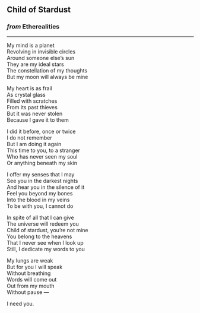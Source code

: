 
## Child of Stardust

### *from* **Etherealities**

---

My mind is a planet \
Revolving in invisible circles \
Around someone else’s sun \
They are my ideal stars \
The constellation of my thoughts \
But my moon will always be mine

My heart is as frail \
As crystal glass \
Filled with scratches \
From its past thieves \
But it was never stolen \
Because I gave it to them

I did it before, once or twice \
I do not remember \
But I am doing it again \
This time to you, to a stranger \
Who has never seen my soul \
Or anything beneath my skin

I offer my senses that I may \
See you in the darkest nights \
And hear you in the silence of it \
Feel you beyond my bones \
Into the blood in my veins \
To be with you, I cannot do

In spite of all that I can give \
The universe will redeem you \
Child of stardust, you’re not mine \
You belong to the heavens \
That I never see when I look up \
Still, I dedicate my words to you

My lungs are weak \
But for you I will speak \
Without breathing \
Words will come out \
Out from my mouth \
Without pause —

I need you.